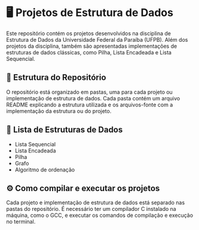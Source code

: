 # 🖥️ Projetos de Estrutura de Dados
Este repositório contém os projetos desenvolvidos na disciplina de Estrutura de Dados da Universidade Federal da Paraíba (UFPB). Além dos projetos da disciplina, também são apresentadas implementações de estruturas de dados clássicas, como Pilha, Lista Encadeada e Lista Sequencial.

## 🏫 Estrutura do Repositório
O repositório está organizado em pastas, uma para cada projeto ou implementação de estrutura de dados. Cada pasta contém um arquivo README explicando a estrutura utilizada e os arquivos-fonte com a implementação da estrutura ou do projeto.

## 🔨 Lista de Estruturas de Dados
- Lista Sequencial
- Lista Encadeada
- Pilha
- Grafo
- Algoritmo de ordenação

## ⚙️ Como compilar e executar os projetos

Cada projeto e implementação de estrutura de dados está separado nas pastas do repositório. É necessário ter um compilador C instalado na máquina, como o GCC, e executar os comandos de compilação e execução no terminal.
